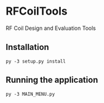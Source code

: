 # RFCoilTools
RF Coil Design and Evaluation Tools

## Installation

`py -3 setup.py install`

## Running the application

`py -3 MAIN_MENU.py`
